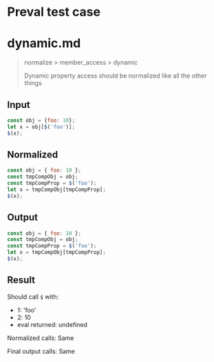 # Preval test case

# dynamic.md

> normalize > member_access > dynamic
>
> Dynamic property access should be normalized like all the other things

## Input

`````js filename=intro
const obj = {foo: 10};
let x = obj[$('foo')];
$(x);
`````

## Normalized

`````js filename=intro
const obj = { foo: 10 };
const tmpCompObj = obj;
const tmpCompProp = $('foo');
let x = tmpCompObj[tmpCompProp];
$(x);
`````

## Output

`````js filename=intro
const obj = { foo: 10 };
const tmpCompObj = obj;
const tmpCompProp = $('foo');
let x = tmpCompObj[tmpCompProp];
$(x);
`````

## Result

Should call `$` with:
 - 1: 'foo'
 - 2: 10
 - eval returned: undefined

Normalized calls: Same

Final output calls: Same
